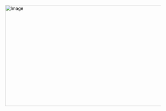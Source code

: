 <img width="1012" height="326" alt="Image" src="https://github.com/user-attachments/assets/d4cd727d-31ad-4e58-95b1-d6f2d2c0d50c" />